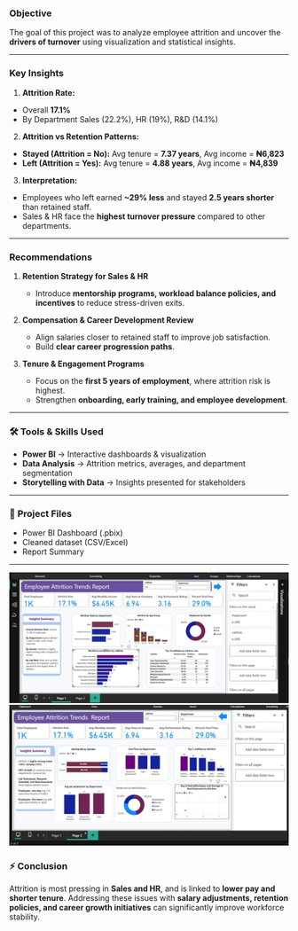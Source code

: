 
###  **Objective**

The goal of this project was to analyze employee attrition and uncover the **drivers of turnover** using visualization and statistical insights.

---

###  **Key Insights**

1. **Attrition Rate:**

* Overall  **17.1%**
* By Department Sales (22.2%), HR (19%), R\&D (14.1%)

2. **Attrition vs Retention Patterns:**

* **Stayed (Attrition = No):** Avg tenure = **7.37 years**, Avg income = **₦6,823**
* **Left (Attrition = Yes):** Avg tenure = **4.88 years**, Avg income = **₦4,839**

3. **Interpretation:**

* Employees who left earned **\~29% less** and stayed **2.5 years shorter** than retained staff.
* Sales & HR face the **highest turnover pressure** compared to other departments.

---

###  **Recommendations**

1. **Retention Strategy for Sales & HR**

   * Introduce **mentorship programs, workload balance policies, and incentives** to reduce stress-driven exits.

2. **Compensation & Career Development Review**

   * Align salaries closer to retained staff to improve job satisfaction.
   * Build **clear career progression paths**.

3. **Tenure & Engagement Programs**

   * Focus on the **first 5 years of employment**, where attrition risk is highest.
   * Strengthen **onboarding, early training, and employee development**.

---

### 🛠 **Tools & Skills Used**

* **Power BI** → Interactive dashboards & visualization
* **Data Analysis** → Attrition metrics, averages, and department segmentation
* **Storytelling with Data** → Insights presented for stakeholders

---

### 📂 **Project Files**

* Power BI Dashboard (.pbix)
* Cleaned dataset (CSV/Excel)
* Report Summary

---
![dasboard](https://github.com/Abdulrasheed055/Alfido-Tech-Internship/blob/main/pic1.jpg)
![dashboar](https://github.com/Abdulrasheed055/Alfido-Tech-Internship/blob/main/pic2.jpg)


### ⚡ **Conclusion**

Attrition is most pressing in **Sales and HR**, and is linked to **lower pay and shorter tenure**. Addressing these issues with **salary adjustments, retention policies, and career growth initiatives** can significantly improve workforce stability.

